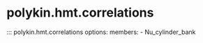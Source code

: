 # polykin.hmt.correlations

::: polykin.hmt.correlations
    options:
        members:
            - Nu_cylinder_bank
